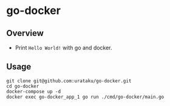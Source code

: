 # go-docker

## Overview
- Print `Hello World!` with go and docker.

## Usage

```
git clone git@github.com:urataku/go-docker.git
cd go-docker
docker-compose up -d
docker exec go-docker_app_1 go run ./cmd/go-docker/main.go
```

